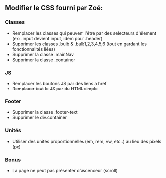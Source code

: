 ## Modifier le CSS fourni par Zoé:

### Classes
- Remplacer les classes qui peuvent l'être par des selecteurs d'élement (ex: .input devient input, idem pour .header)
- Supprimer les classes .bulb & .bulb1,2,3,4,5,6 (tout en gardant les fonctionnalités liées)
- Supprimer la classe .mainNav
- Supprimer la classe .container

### JS
- Remplacer les boutons JS par des liens a href
- Remplacer tout le JS par du HTML simple

### Footer
- Supprimer la classe .footer-text
- Supprimer le div.container
   
### Unités
- Utiliser des unités proportionnelles (em, rem, vw, etc..) au lieu des pixels (px)


### Bonus
- La page ne peut pas présenter d'ascenceur (scroll)
